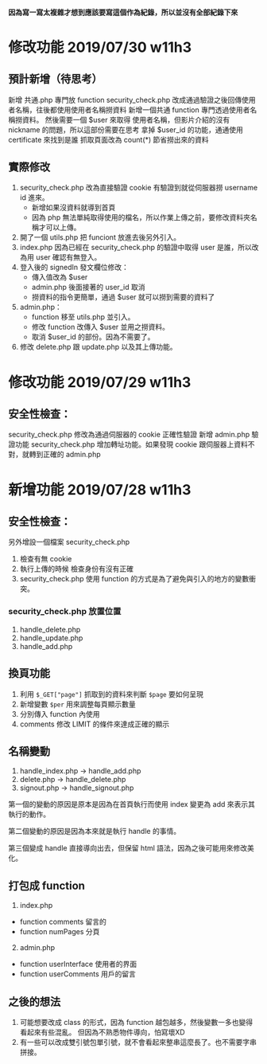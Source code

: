 #### 因為寫一寫太複雜才想到應該要寫這個作為紀錄，所以並沒有全部紀錄下來

# 修改功能 2019/07/30 w11h3

## 預計新增（待思考）
新增 共通.php 專門放 function 
security_check.php 改成通過驗證之後回傳使用者名稱，往後都使用使用者名稱撈資料
新增一個共通 function 專門透過使用者名稱撈資料。
然後需要一個 $user 來取得 使用者名稱，但影片介紹的沒有 nickname 的問題，所以這部份需要在思考
拿掉 $user_id 的功能，通通使用 certificate 來找到是誰
抓取頁面改為 count(*) 節省撈出來的資料

## 實際修改
1. security_check.php 改為直接驗證 cookie 有驗證到就從伺服器撈 username id 進來。
   - 新增如果沒資料就導到首頁
   - 因為 php 無法單純取得使用的檔名，所以作業上傳之前，要修改資料夾名稱才可以上傳。
2. 開了一個 utils.php 把 funciont 放進去後另外引入。
3. index.php 因為已經在 security_check.php 的驗證中取得 user 是誰，所以改為用 user 確認有無登入。
4. 登入後的 signedIn 發文欄位修改：
   - 傳入值改為 $user
   - admin.php 後面接著的 user_id 取消
   - 撈資料的指令更簡單，通過 $user 就可以撈到需要的資料了
5. admin.php：
   - function 移至 utils.php 並引入。
   - 修改 function 改傳入 $user 並用之撈資料。
   - 取消 $user_id 的部份。因為不需要了。
6. 修改 delete.php 跟 update.php 以及其上傳功能。





# 修改功能 2019/07/29 w11h3

## 安全性檢查：
security_check.php 修改為通過伺服器的 cookie 正確性驗證
新增 admin.php 驗證功能
security_check.php 增加轉址功能。如果發現 cookie 跟伺服器上資料不對，就轉到正確的 admin.php


# 新增功能 2019/07/28 w11h3

## 安全性檢查：
另外增設一個檔案 security_check.php
1. 檢查有無 cookie
2. 執行上傳的時候 檢查身份有沒有正確
3. security_check.php 使用 function 的方式是為了避免與引入的地方的變數衝突。

### security_check.php 放置位置
1. handle_delete.php
2. handle_update.php
3. handle_add.php

## 換頁功能
1. 利用 `$_GET["page"]` 抓取到的資料來判斷 `$page` 要如何呈現
2. 新增變數 `$per` 用來調整每頁顯示數量
3. 分別傳入 function 內使用
4. comments 修改 LIMIT 的條件來達成正確的顯示


## 名稱變動
1. handle_index.php -> handle_add.php
2. delete.php -> handle_delete.php
3. signout.php -> handle_signout.php

第一個的變動的原因是原本是因為在首頁執行而使用 index 變更為 add 來表示其執行的動作。

第二個變動的原因是因為本來就是執行 handle 的事情。 

第三個變成 handle 直接導向出去，但保留 html 語法，因為之後可能用來修改美化。

## 打包成 function 
1. index.php 
 - function comments 留言的
 - function numPages 分頁
2. admin.php 
 - function userInterface 使用者的界面
 - function userComments 用戶的留言

## 之後的想法
1. 可能想要改成 class 的形式，因為 function 越包越多，然後變數一多也變得看起來有些混亂。
但因為不熟悉物件導向，怕寫壞XD
2. 有一些可以改成雙引號包單引號，就不會看起來整串這麼長了。也不需要字串拼接。